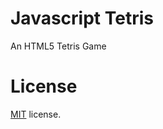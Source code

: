 Javascript Tetris
=================

An HTML5 Tetris Game


License
=======

[MIT](http://en.wikipedia.org/wiki/MIT_License) license.
